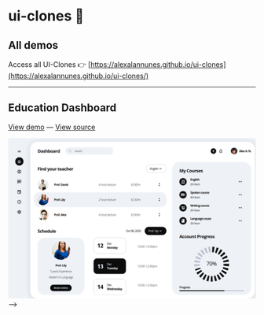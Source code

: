 # ui-clones :tada:

## All demos

Access all UI-Clones :point_right:
[https://alexalannunes.github.io/ui-clones](https://alexalannunes.github.io/ui-clones/)

___

## Education Dashboard

[View demo](https://alexalannunes.github.io/ui-clones/education-dashboard/build/)
—
[View source](./education-dashboard)

![Image](./education-dashboard/demo.png) -->
